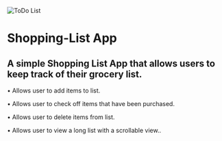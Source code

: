 ![ToDo List](https://user-images.githubusercontent.com/59205692/130472078-92620786-5179-4d6f-bc32-acc6c7dd9efd.gif)

# Shopping-List App

A simple Shopping List App that allows users to keep track of their grocery list.
------------
• Allows user to add items to list.

• Allows user to check off items that have been purchased.

• Allows user to delete items from list.

• Allows user to view a long list with a scrollable view..
